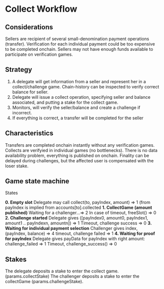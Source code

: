 # Collect Workflow

## Considerations

Sellers are recipient of several small-denomination payment operations (transfer).
Verification for each individual payment could be too expensive to be completed onchain.
Sellers may not have enough funds available to participate on verification games.

## Strategy

1. A delegate will get information from a seller and represent her in a collect/challenge
    game. Chain-history can be inspected to verify correct balance for seller.
2. Delegate will issue a collect operation, specifying seller and balance associated, and
    putting a stake for the collect game.
3. Monitors, will verify the seller/balance and create a challenge if incorrect.
4. If everything is correct, a transfer will be completed for the seller

## Characteristics

Transfers are completed onchain instantly without any verification games.
Collects are verifyied in individual games (no bottlenecks).
There is no data availability problem, everything is published on onchain.
Finality can be delayed during challenges, but the affected user is compensated with the
loser stake.

## Game state machine


States

**0. Empty slot**
    Delegate may call collect(to, payIndex, amount) => 1
    (from payIndex is implied from accounts[to].collected
**1.  CollectGame (amount published)**
    Waiting for a challenger...=> 2
    In case of timeout, freeSlot() => 0
**2. Challenge started**
    Delegate gives ([payIndex0, amount0, payIndex1, amount1 .. payIndexn, amountn])
    => 1
    Timeout, challenge success => 0
**3. Waiting for individual payment selection**
    Challenger gives index, (payIndex, balance) => 4
    timeout, challenge failed => 1
**4. Waiting for proof for payIndex**
    Delegate gives payData for payIndex with right amount: challenge_failed => 1
    Timeout, challenge_success() => 0

## Stakes

The delegate deposits a stake to enter the collect game. (params.collectStake)
The challenger deposits a stake to enter the collectGame (params.challengeStake).
